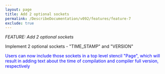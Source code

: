```yaml
---
layout: page
title: Add 2 optional sockets
permalink: /DescribeDocumentation/v092/features/feature-7
exclude: true
---
```

_FEATURE: Add 2 optional sockets_

Implement 2 optional sockets - "TIME_STAMP" and "VERSION"

<span style="color:blue">Users can now include those sockets in a top level stencil "Page", which will result in adding text about the time of compilation and compiler full version, respectively</span>
